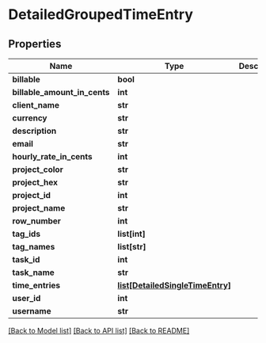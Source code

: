 # DetailedGroupedTimeEntry

## Properties

Name | Type | Description | Notes
------------ | ------------- | ------------- | -------------
**billable** | **bool** |  | [optional] 
**billable_amount_in_cents** | **int** |  | [optional] 
**client_name** | **str** |  | [optional] 
**currency** | **str** |  | [optional] 
**description** | **str** |  | [optional] 
**email** | **str** |  | [optional] 
**hourly_rate_in_cents** | **int** |  | [optional] 
**project_color** | **str** |  | [optional] 
**project_hex** | **str** |  | [optional] 
**project_id** | **int** |  | [optional] 
**project_name** | **str** |  | [optional] 
**row_number** | **int** |  | [optional] 
**tag_ids** | **list[int]** |  | [optional] 
**tag_names** | **list[str]** |  | [optional] 
**task_id** | **int** |  | [optional] 
**task_name** | **str** |  | [optional] 
**time_entries** | [**list[DetailedSingleTimeEntry]**](DetailedSingleTimeEntry.md) |  | [optional] 
**user_id** | **int** |  | [optional] 
**username** | **str** |  | [optional] 

[[Back to Model list]](../README.md#documentation-for-models) [[Back to API list]](../README.md#documentation-for-api-endpoints) [[Back to README]](../README.md)


